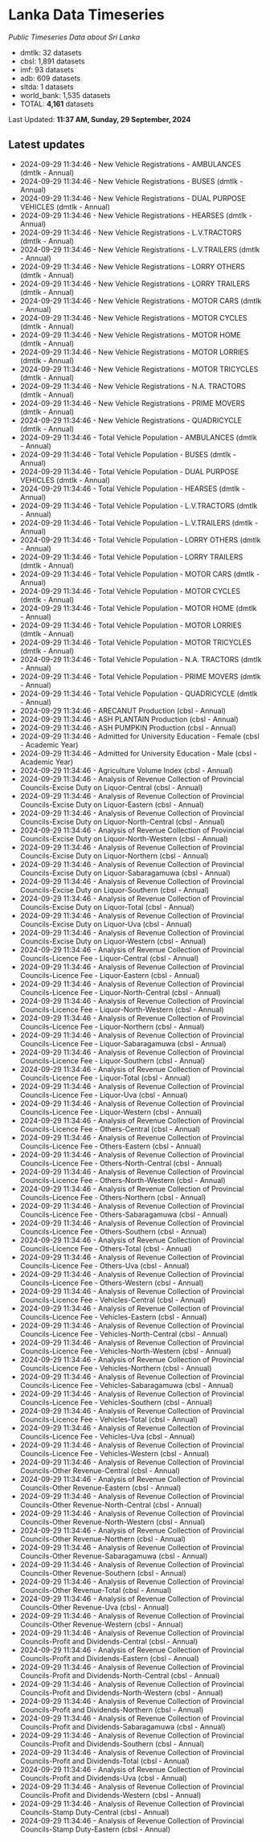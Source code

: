 # Lanka Data Timeseries
*Public Timeseries Data about Sri Lanka*

* dmtlk: 32 datasets
* cbsl: 1,891 datasets
* imf: 93 datasets
* adb: 609 datasets
* sltda: 1 datasets
* world_bank: 1,535 datasets
* TOTAL: **4,161** datasets

Last Updated: **11:37 AM, Sunday, 29 September, 2024**

## Latest updates

* 2024-09-29 11:34:46 - New Vehicle Registrations - AMBULANCES (dmtlk - Annual)
* 2024-09-29 11:34:46 - New Vehicle Registrations - BUSES (dmtlk - Annual)
* 2024-09-29 11:34:46 - New Vehicle Registrations - DUAL PURPOSE VEHICLES (dmtlk - Annual)
* 2024-09-29 11:34:46 - New Vehicle Registrations - HEARSES (dmtlk - Annual)
* 2024-09-29 11:34:46 - New Vehicle Registrations - L.V.TRACTORS (dmtlk - Annual)
* 2024-09-29 11:34:46 - New Vehicle Registrations - L.V.TRAILERS (dmtlk - Annual)
* 2024-09-29 11:34:46 - New Vehicle Registrations - LORRY OTHERS (dmtlk - Annual)
* 2024-09-29 11:34:46 - New Vehicle Registrations - LORRY TRAILERS (dmtlk - Annual)
* 2024-09-29 11:34:46 - New Vehicle Registrations - MOTOR CARS (dmtlk - Annual)
* 2024-09-29 11:34:46 - New Vehicle Registrations - MOTOR CYCLES (dmtlk - Annual)
* 2024-09-29 11:34:46 - New Vehicle Registrations - MOTOR HOME (dmtlk - Annual)
* 2024-09-29 11:34:46 - New Vehicle Registrations - MOTOR LORRIES (dmtlk - Annual)
* 2024-09-29 11:34:46 - New Vehicle Registrations - MOTOR TRICYCLES (dmtlk - Annual)
* 2024-09-29 11:34:46 - New Vehicle Registrations - N.A. TRACTORS (dmtlk - Annual)
* 2024-09-29 11:34:46 - New Vehicle Registrations - PRIME MOVERS (dmtlk - Annual)
* 2024-09-29 11:34:46 - New Vehicle Registrations - QUADRICYCLE (dmtlk - Annual)
* 2024-09-29 11:34:46 - Total Vehicle Population - AMBULANCES (dmtlk - Annual)
* 2024-09-29 11:34:46 - Total Vehicle Population - BUSES (dmtlk - Annual)
* 2024-09-29 11:34:46 - Total Vehicle Population - DUAL PURPOSE VEHICLES (dmtlk - Annual)
* 2024-09-29 11:34:46 - Total Vehicle Population - HEARSES (dmtlk - Annual)
* 2024-09-29 11:34:46 - Total Vehicle Population - L.V.TRACTORS (dmtlk - Annual)
* 2024-09-29 11:34:46 - Total Vehicle Population - L.V.TRAILERS (dmtlk - Annual)
* 2024-09-29 11:34:46 - Total Vehicle Population - LORRY OTHERS (dmtlk - Annual)
* 2024-09-29 11:34:46 - Total Vehicle Population - LORRY TRAILERS (dmtlk - Annual)
* 2024-09-29 11:34:46 - Total Vehicle Population - MOTOR CARS (dmtlk - Annual)
* 2024-09-29 11:34:46 - Total Vehicle Population - MOTOR CYCLES (dmtlk - Annual)
* 2024-09-29 11:34:46 - Total Vehicle Population - MOTOR HOME (dmtlk - Annual)
* 2024-09-29 11:34:46 - Total Vehicle Population - MOTOR LORRIES (dmtlk - Annual)
* 2024-09-29 11:34:46 - Total Vehicle Population - MOTOR TRICYCLES (dmtlk - Annual)
* 2024-09-29 11:34:46 - Total Vehicle Population - N.A. TRACTORS (dmtlk - Annual)
* 2024-09-29 11:34:46 - Total Vehicle Population - PRIME MOVERS (dmtlk - Annual)
* 2024-09-29 11:34:46 - Total Vehicle Population - QUADRICYCLE (dmtlk - Annual)
* 2024-09-29 11:34:46 - ARECANUT Production (cbsl - Annual)
* 2024-09-29 11:34:46 - ASH PLANTAIN Production (cbsl - Annual)
* 2024-09-29 11:34:46 - ASH PUMPKIN Production (cbsl - Annual)
* 2024-09-29 11:34:46 - Admitted for University Education - Female (cbsl - Academic Year)
* 2024-09-29 11:34:46 - Admitted for University Education - Male (cbsl - Academic Year)
* 2024-09-29 11:34:46 - Agriculture Volume Index (cbsl - Annual)
* 2024-09-29 11:34:46 - Analysis of Revenue Collection of Provincial Councils-Excise Duty on Liquor-Central (cbsl - Annual)
* 2024-09-29 11:34:46 - Analysis of Revenue Collection of Provincial Councils-Excise Duty on Liquor-Eastern (cbsl - Annual)
* 2024-09-29 11:34:46 - Analysis of Revenue Collection of Provincial Councils-Excise Duty on Liquor-North-Central (cbsl - Annual)
* 2024-09-29 11:34:46 - Analysis of Revenue Collection of Provincial Councils-Excise Duty on Liquor-North-Western (cbsl - Annual)
* 2024-09-29 11:34:46 - Analysis of Revenue Collection of Provincial Councils-Excise Duty on Liquor-Northern (cbsl - Annual)
* 2024-09-29 11:34:46 - Analysis of Revenue Collection of Provincial Councils-Excise Duty on Liquor-Sabaragamuwa (cbsl - Annual)
* 2024-09-29 11:34:46 - Analysis of Revenue Collection of Provincial Councils-Excise Duty on Liquor-Southern (cbsl - Annual)
* 2024-09-29 11:34:46 - Analysis of Revenue Collection of Provincial Councils-Excise Duty on Liquor-Total (cbsl - Annual)
* 2024-09-29 11:34:46 - Analysis of Revenue Collection of Provincial Councils-Excise Duty on Liquor-Uva (cbsl - Annual)
* 2024-09-29 11:34:46 - Analysis of Revenue Collection of Provincial Councils-Excise Duty on Liquor-Western (cbsl - Annual)
* 2024-09-29 11:34:46 - Analysis of Revenue Collection of Provincial Councils-Licence Fee - Liquor-Central (cbsl - Annual)
* 2024-09-29 11:34:46 - Analysis of Revenue Collection of Provincial Councils-Licence Fee - Liquor-Eastern (cbsl - Annual)
* 2024-09-29 11:34:46 - Analysis of Revenue Collection of Provincial Councils-Licence Fee - Liquor-North-Central (cbsl - Annual)
* 2024-09-29 11:34:46 - Analysis of Revenue Collection of Provincial Councils-Licence Fee - Liquor-North-Western (cbsl - Annual)
* 2024-09-29 11:34:46 - Analysis of Revenue Collection of Provincial Councils-Licence Fee - Liquor-Northern (cbsl - Annual)
* 2024-09-29 11:34:46 - Analysis of Revenue Collection of Provincial Councils-Licence Fee - Liquor-Sabaragamuwa (cbsl - Annual)
* 2024-09-29 11:34:46 - Analysis of Revenue Collection of Provincial Councils-Licence Fee - Liquor-Southern (cbsl - Annual)
* 2024-09-29 11:34:46 - Analysis of Revenue Collection of Provincial Councils-Licence Fee - Liquor-Total (cbsl - Annual)
* 2024-09-29 11:34:46 - Analysis of Revenue Collection of Provincial Councils-Licence Fee - Liquor-Uva (cbsl - Annual)
* 2024-09-29 11:34:46 - Analysis of Revenue Collection of Provincial Councils-Licence Fee - Liquor-Western (cbsl - Annual)
* 2024-09-29 11:34:46 - Analysis of Revenue Collection of Provincial Councils-Licence Fee - Others-Central (cbsl - Annual)
* 2024-09-29 11:34:46 - Analysis of Revenue Collection of Provincial Councils-Licence Fee - Others-Eastern (cbsl - Annual)
* 2024-09-29 11:34:46 - Analysis of Revenue Collection of Provincial Councils-Licence Fee - Others-North-Central (cbsl - Annual)
* 2024-09-29 11:34:46 - Analysis of Revenue Collection of Provincial Councils-Licence Fee - Others-North-Western (cbsl - Annual)
* 2024-09-29 11:34:46 - Analysis of Revenue Collection of Provincial Councils-Licence Fee - Others-Northern (cbsl - Annual)
* 2024-09-29 11:34:46 - Analysis of Revenue Collection of Provincial Councils-Licence Fee - Others-Sabaragamuwa (cbsl - Annual)
* 2024-09-29 11:34:46 - Analysis of Revenue Collection of Provincial Councils-Licence Fee - Others-Southern (cbsl - Annual)
* 2024-09-29 11:34:46 - Analysis of Revenue Collection of Provincial Councils-Licence Fee - Others-Total (cbsl - Annual)
* 2024-09-29 11:34:46 - Analysis of Revenue Collection of Provincial Councils-Licence Fee - Others-Uva (cbsl - Annual)
* 2024-09-29 11:34:46 - Analysis of Revenue Collection of Provincial Councils-Licence Fee - Others-Western (cbsl - Annual)
* 2024-09-29 11:34:46 - Analysis of Revenue Collection of Provincial Councils-Licence Fee - Vehicles-Central (cbsl - Annual)
* 2024-09-29 11:34:46 - Analysis of Revenue Collection of Provincial Councils-Licence Fee - Vehicles-Eastern (cbsl - Annual)
* 2024-09-29 11:34:46 - Analysis of Revenue Collection of Provincial Councils-Licence Fee - Vehicles-North-Central (cbsl - Annual)
* 2024-09-29 11:34:46 - Analysis of Revenue Collection of Provincial Councils-Licence Fee - Vehicles-North-Western (cbsl - Annual)
* 2024-09-29 11:34:46 - Analysis of Revenue Collection of Provincial Councils-Licence Fee - Vehicles-Northern (cbsl - Annual)
* 2024-09-29 11:34:46 - Analysis of Revenue Collection of Provincial Councils-Licence Fee - Vehicles-Sabaragamuwa (cbsl - Annual)
* 2024-09-29 11:34:46 - Analysis of Revenue Collection of Provincial Councils-Licence Fee - Vehicles-Southern (cbsl - Annual)
* 2024-09-29 11:34:46 - Analysis of Revenue Collection of Provincial Councils-Licence Fee - Vehicles-Total (cbsl - Annual)
* 2024-09-29 11:34:46 - Analysis of Revenue Collection of Provincial Councils-Licence Fee - Vehicles-Uva (cbsl - Annual)
* 2024-09-29 11:34:46 - Analysis of Revenue Collection of Provincial Councils-Licence Fee - Vehicles-Western (cbsl - Annual)
* 2024-09-29 11:34:46 - Analysis of Revenue Collection of Provincial Councils-Other Revenue-Central (cbsl - Annual)
* 2024-09-29 11:34:46 - Analysis of Revenue Collection of Provincial Councils-Other Revenue-Eastern (cbsl - Annual)
* 2024-09-29 11:34:46 - Analysis of Revenue Collection of Provincial Councils-Other Revenue-North-Central (cbsl - Annual)
* 2024-09-29 11:34:46 - Analysis of Revenue Collection of Provincial Councils-Other Revenue-North-Western (cbsl - Annual)
* 2024-09-29 11:34:46 - Analysis of Revenue Collection of Provincial Councils-Other Revenue-Northern (cbsl - Annual)
* 2024-09-29 11:34:46 - Analysis of Revenue Collection of Provincial Councils-Other Revenue-Sabaragamuwa (cbsl - Annual)
* 2024-09-29 11:34:46 - Analysis of Revenue Collection of Provincial Councils-Other Revenue-Southern (cbsl - Annual)
* 2024-09-29 11:34:46 - Analysis of Revenue Collection of Provincial Councils-Other Revenue-Total (cbsl - Annual)
* 2024-09-29 11:34:46 - Analysis of Revenue Collection of Provincial Councils-Other Revenue-Uva (cbsl - Annual)
* 2024-09-29 11:34:46 - Analysis of Revenue Collection of Provincial Councils-Other Revenue-Western (cbsl - Annual)
* 2024-09-29 11:34:46 - Analysis of Revenue Collection of Provincial Councils-Profit and Dividends-Central (cbsl - Annual)
* 2024-09-29 11:34:46 - Analysis of Revenue Collection of Provincial Councils-Profit and Dividends-Eastern (cbsl - Annual)
* 2024-09-29 11:34:46 - Analysis of Revenue Collection of Provincial Councils-Profit and Dividends-North-Central (cbsl - Annual)
* 2024-09-29 11:34:46 - Analysis of Revenue Collection of Provincial Councils-Profit and Dividends-North-Western (cbsl - Annual)
* 2024-09-29 11:34:46 - Analysis of Revenue Collection of Provincial Councils-Profit and Dividends-Northern (cbsl - Annual)
* 2024-09-29 11:34:46 - Analysis of Revenue Collection of Provincial Councils-Profit and Dividends-Sabaragamuwa (cbsl - Annual)
* 2024-09-29 11:34:46 - Analysis of Revenue Collection of Provincial Councils-Profit and Dividends-Southern (cbsl - Annual)
* 2024-09-29 11:34:46 - Analysis of Revenue Collection of Provincial Councils-Profit and Dividends-Total (cbsl - Annual)
* 2024-09-29 11:34:46 - Analysis of Revenue Collection of Provincial Councils-Profit and Dividends-Uva (cbsl - Annual)
* 2024-09-29 11:34:46 - Analysis of Revenue Collection of Provincial Councils-Profit and Dividends-Western (cbsl - Annual)
* 2024-09-29 11:34:46 - Analysis of Revenue Collection of Provincial Councils-Stamp Duty-Central (cbsl - Annual)
* 2024-09-29 11:34:46 - Analysis of Revenue Collection of Provincial Councils-Stamp Duty-Eastern (cbsl - Annual)